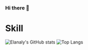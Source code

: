 ### Hi there 👋

# Skill
![Elanaly's GitHub stats](https://github-readme-stats.vercel.app/api?username=elanaly&show_icons=true)
![Top Langs](https://github-readme-stats.vercel.app/api/top-langs/?username=elanaly&layout=compact)

<!--
**Elanaly/Elanaly** is a ✨ _special_ ✨ repository because its `README.md` (this file) appears on your GitHub profile.

Here are some ideas to get you started:

- 🔭 I’m currently working on ...
- 🌱 I’m currently learning ...
- 👯 I’m looking to collaborate on ...
- 🤔 I’m looking for help with ...
- 💬 Ask me about ...
- 📫 How to reach me: ...
- 😄 Pronouns: ...
- ⚡ Fun fact: ...
-->
